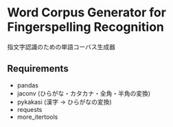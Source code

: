 # Word Corpus Generator for Fingerspelling Recognition
指文字認識のための単語コーバス生成器

## Requirements  
- pandas
- jaconv (ひらがな・カタカナ・全角・半角の変換)
- pykakasi (漢字 -> ひらがなの変換)
- requests
- more_itertools
